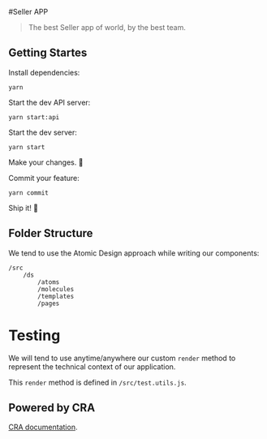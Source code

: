 #Seller APP

> The best Seller app of world, by the best team.

## Getting Startes

Install dependencies:

```shell
yarn
```

Start the dev API server:

```shell
yarn start:api
```

Start the dev server:

```shell
yarn start
```

Make your changes. 🍚

Commit your feature:

```shell
yarn commit
```

Ship it! 🚀

## Folder Structure

We tend to use the Atomic Design approach while writing our components:

```
/src
    /ds
        /atoms
        /molecules
        /templates
        /pages
```

# Testing

We will tend to use anytime/anywhere our custom `render` method to represent the technical context of our application.

This `render` method is defined in `/src/test.utils.js`.

## Powered by CRA

[CRA documentation](.docs/CRA.md).
